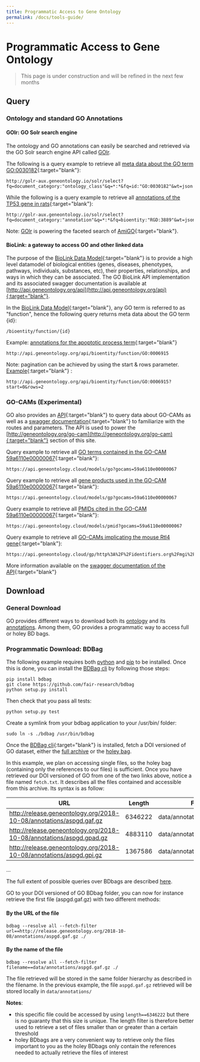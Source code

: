 ```yaml
---
title: Programmatic Access to Gene Ontology
permalink: /docs/tools-guide/
---
```


# Programmatic Access to Gene Ontology

> This page is under construction and will be refined in the next few months

## Query

### Ontology and standard GO Annotations

#### GOlr: GO Solr search engine
The ontology and GO annotations can easily be searched and retrieved via the GO Solr search engine API called [GOlr](http://golr-aux.geneontology.io/solr).

The following is a query example to retrieve all [meta data about the GO term GO:0030182](http://golr-aux.geneontology.io/solr/select?fq=document_category:"ontology_class"&q=*:*&fq=id:"GO:0030182"&wt=json){:target="blank"}:
```
http://golr-aux.geneontology.io/solr/select?fq=document_category:"ontology_class"&q=*:*&fq=id:"GO:0030182"&wt=json
````

While the following is a query example to retrieve all [annotations of the TP53 gene in rats](http://golr-aux.geneontology.io/solr/select?fq=document_category:"annotation"&q=*:*&fq=bioentity:"RGD:3889"&wt=json){:target="blank"}:
```
http://golr-aux.geneontology.io/solr/select?fq=document_category:"annotation"&q=*:*&fq=bioentity:"RGD:3889"&wt=json
````

Note: [GOlr](http://golr-aux.geneontology.io/solr) is powering the faceted search of [AmiGO](http://amigo.geneontology.org/){:target="blank"}.

#### BioLink: a gateway to access GO and other linked data
The purpose of the [BioLink Data Model](https://github.com/biolink/biolink-model){:target="blank"} is to provide a high level datamodel of biological entities (genes, diseases, phenotypes, pathways, individuals, substances, etc), their properties, relationships, and ways in which they can be associated. The GO BioLink API implementation and its associated swagger documentation is available at [http://api.geneontology.org/api](http://api.geneontology.org/api){:target="blank"}.

In the [BioLink Data Model](https://github.com/biolink/biolink-model){:target="blank"}, any GO term is referred to as "function", hence the following query returns meta data about the GO term {id}: 
```
/bioentity/function/{id}
```


Example: [annotations for the apoptotic process term](http://api.geneontology.org/api/bioentity/function/GO:0006915){:target="blank"}
```
http://api.geneontology.org/api/bioentity/function/GO:0006915
```

Note: pagination can be achieved by using the start & rows parameter. [Example](http://api.geneontology.org/api/bioentity/function/GO:0006915?start=0&rows=2){:target="blank"} :
```
http://api.geneontology.org/api/bioentity/function/GO:0006915?start=0&rows=2
```


### GO-CAMs (Experimental)
GO also provides an [API](https://api.geneontology.cloud/models){:target="blank"} to query data about GO-CAMs as well as a [swagger documentation](https://app.swaggerhub.com/apis-docs/geneontology/gosparql){:target="blank"} to familiarize with the routes and parameters. The API is used to power the [http://geneontology.org/go-cam](http://geneontology.org/go-cam){:target="blank"} section of this site.

Query example to retrieve all [GO terms contained in the GO-CAM 59a6110e00000067](https://api.geneontology.cloud/models/go?gocams=59a6110e00000067){:target="blank"}:
```
https://api.geneontology.cloud/models/go?gocams=59a6110e00000067
```

Query example to retrieve all [gene products used in the GO-CAM 59a6110e00000067](https://api.geneontology.cloud/models/gp?gocams=59a6110e00000067){:target="blank"}:
```
https://api.geneontology.cloud/models/gp?gocams=59a6110e00000067
```

Query example to retrieve all [PMIDs cited in the GO-CAM 59a6110e00000067](https://api.geneontology.cloud/models/pmid?gocams=59a6110e00000067){:target="blank"}:
```
https://api.geneontology.cloud/models/pmid?gocams=59a6110e00000067
```

Query example to retrieve all [GO-CAMs implicating the mouse Rtl4 gene](https://api.geneontology.cloud/gp/http%3A%2F%2Fidentifiers.org%2Fmgi%2FMGI%3A3588192/models){:target="blank"}:
```
https://api.geneontology.cloud/gp/http%3A%2F%2Fidentifiers.org%2Fmgi%2FMGI%3A3588192/models
```

More information available on the [swagger documentation of the API](https://app.swaggerhub.com/apis-docs/geneontology/gosparql){:target="blank"}


## Download

### General Download
GO provides different ways to download both its [ontology](/docs/download-ontology/) and its [annotations](/docs/download-go-annotations/). Among them, GO provides a programmatic way to access full or holey BD bags.

### Programmatic Download: BDBag
The following example requires both [python](https://www.python.org/downloads/) and [pip](https://pip.pypa.io/en/stable/installing/) to be installed. Once this is done, you can install the [BDBag cli](https://github.com/fair-research/bdbag) by following those steps:

```
pip install bdbag
git clone https://github.com/fair-research/bdbag
python setup.py install
```
Then check that you pass all tests:
```
python setup.py test
```
Create a symlink from your bdbag application to your /usr/bin/ folder:
````
sudo ln -s ./bdbag /usr/bin/bdbag
````

Once the [BDBag cli](https://github.com/fair-research/bdbag){:target="blank"} is installed, fetch a DOI versioned of GO dataset, either the [full archive](https://doi.org/10.5281/zenodo.1205159) or the [holey bag](https://doi.org/10.5281/zenodo.1205159). 

In this example, we plan on accessing single files, so the holey bag (containing only the references to our files) is sufficient. Once you have retrieved our DOI versioned of GO from one of the two links above, notice a file named `fetch.txt`. It describes all the files contained and accessible from this archive. Its syntax is as follow:

| URL | Length | Filename |
|-----|---------|----------|
| http://release.geneontology.org/2018-10-08/annotations/aspgd.gaf.gz | 6346222 | data/annotations/aspgd.gaf.gz |
| http://release.geneontology.org/2018-10-08/annotations/aspgd.gpad.gz | 4883110 | data/annotations/aspgd.gpad.gz |
| http://release.geneontology.org/2018-10-08/annotations/aspgd.gpi.gz | 1367586 | data/annotations/aspgd.gpi.gz |

...

The full extent of possible queries over BDbags are described [here](https://github.com/fair-research/bdbag/blob/master/doc/cli.md).

GO to your DOI versioned of GO BDbag folder, you can now for instance retrieve the first file (aspgd.gaf.gz) with two different methods:

#### By the URL of the file
```
bdbag --resolve all --fetch-filter url==http://release.geneontology.org/2018-10-08/annotations/aspgd.gaf.gz ./
```

#### By the name of the file
```
bdbag --resolve all --fetch-filter filename==data/annotations/aspgd.gaf.gz ./
```

The file retrieved will be stored in the same folder hierarchy as described in the filename. In the previous example, the file `aspgd.gaf.gz` retrieved will be stored locally in `data/annotations/`

**Notes**: 
* this specific file could be accessed by using `length==6346222` but there is no guaranty that this size is unique. The length filter is therefore better used to retrieve a set of files smaller than or greater than a certain threshold
* holey BDbags are a very convenient way to retrieve only the files important to you as the holey BDbags only contain the references needed to actually retrieve the files of interest
